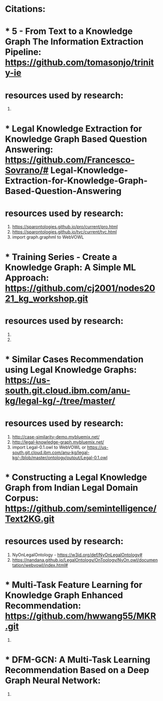 # **Citations:**
# * 5 - From Text to a Knowledge Graph The Information Extraction Pipeline: https://github.com/tomasonjo/trinity-ie
# resources used by research:
1.  

# * Legal Knowledge Extraction for Knowledge Graph Based Question Answering: https://github.com/Francesco-Sovrano/# Legal-Knowledge-Extraction-for-Knowledge-Graph-Based-Question-Answering
# resources used by research:
1. https://sparontologies.github.io/pro/current/pro.html
2. https://sparontologies.github.io/tvc/current/tvc.html
3. import graph.graphml to WebVOWL

# * Training Series - Create a Knowledge Graph: A Simple ML Approach: https://github.com/cj2001/nodes2021_kg_workshop.git
# resources used by research:
1. 
2. 

# * Similar Cases Recommendation using Legal Knowledge Graphs: https://us-south.git.cloud.ibm.com/anu-kg/legal-kg/-/tree/master/
# resources used by research:
1. http://case-similarity-demo.mybluemix.net/
2. http://legal-knowledge-graph.mybluemix.net/
3. import Legal-0.1.owl to WebVOWL or https://us-south.git.cloud.ibm.com/anu-kg/legal-kg/-/blob/master/ontology/output/Legal-0.1.owl

# * Constructing a Legal Knowledge Graph from Indian Legal Domain Corpus: https://github.com/semintelligence/Text2KG.git
# resources used by research:
1. NyOnLegalOntology - https://w3id.org/def/NyOnLegalOntology#
2. https://nandana.github.io/LegalOntology/OnToology/NyOn.owl/documentation/webvowl/index.html#

# * Multi-Task Feature Learning for Knowledge Graph Enhanced Recommendation: https://github.com/hwwang55/MKR.git
1. 


# * DFM-GCN: A Multi-Task Learning Recommendation Based on a Deep Graph Neural Network: 
1. 
